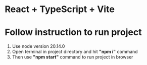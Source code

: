 # React + TypeScript + Vite

# Follow instruction to run project

1. Use node version 20.14.0
2. Open terminal in project directory and hit **"npm i"** command
3. Then use **"npm start"** command to run project in browser
